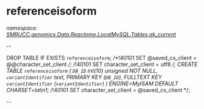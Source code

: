 ﻿# referenceisoform
_namespace: [SMRUCC.genomics.Data.Reactome.LocalMySQL.Tables.gk_current](./index.md)_

--
 
 DROP TABLE IF EXISTS `referenceisoform`;
 /*!40101 SET @saved_cs_client = @@character_set_client */;
 /*!40101 SET character_set_client = utf8 */;
 CREATE TABLE `referenceisoform` (
 `DB_ID` int(10) unsigned NOT NULL,
 `variantIdentifier` text,
 PRIMARY KEY (`DB_ID`),
 FULLTEXT KEY `variantIdentifier` (`variantIdentifier`)
 ) ENGINE=MyISAM DEFAULT CHARSET=latin1;
 /*!40101 SET character_set_client = @saved_cs_client */;
 
 --




